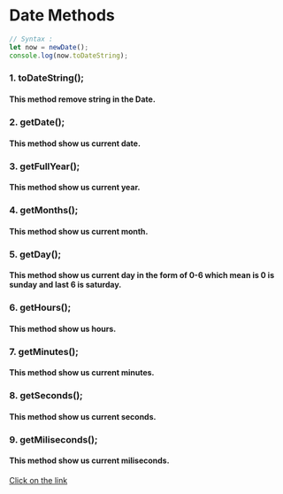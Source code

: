 # Date Methods
``` javascript
// Syntax :
let now = newDate();
console.log(now.toDateString);
```

### 1. toDateString();
#### This method remove string in the Date.
### 2. getDate();
#### This method show us current date.
### 3. getFullYear();
#### This method show us current year.
### 4. getMonths();
#### This method show us current month.
### 5. getDay();
#### This method show us current day in the form of 0-6 which mean is 0 is sunday and last 6 is saturday.
### 6. getHours();
#### This method show us hours.
### 7. getMinutes();
#### This method show us current minutes.
### 8. getSeconds();
#### This method show us current seconds.
### 9. getMiliseconds();
#### This method show us current miliseconds.
[Click on the link](../js/60.date%20methods.js)
